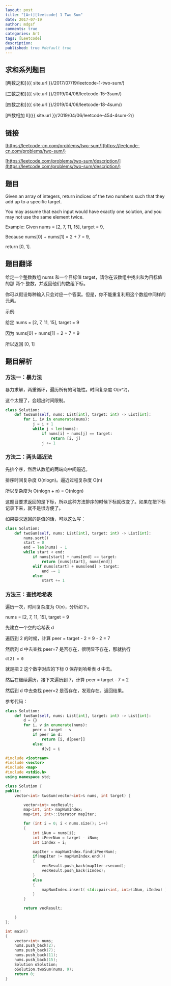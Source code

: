 ```yaml
---
layout: post
title: "[Art][leetcode] 1 Two Sum"
date: 2017-07-19
author: mdgsf
comments: true
categories: Art
tags: [Leetcode]
description:
published: true #default true
---
```


## 求和系列题目

[两数之和]({{ site.url }}/2017/07/19/leetcode-1-two-sum/)

[三数之和]({{ site.url }}/2019/04/06/leetcode-15-3sum/)

[四数之和]({{ site.url }}/2019/04/06/leetcode-18-4sum/)

[四数相加 II]({{ site.url }}/2019/04/06/leetcode-454-4sum-2/)

## 链接

[https://leetcode-cn.com/problems/two-sum/](https://leetcode-cn.com/problems/two-sum/)

[https://leetcode.com/problems/two-sum/description/](https://leetcode.com/problems/two-sum/description/)

## 题目

Given an array of integers, return indices of the two numbers such that they add up to a specific target.

You may assume that each input would have exactly one solution, and you may not use the same element twice.

Example:
Given nums = [2, 7, 11, 15], target = 9,

Because nums[0] + nums[1] = 2 + 7 = 9,

return [0, 1].

## 题目翻译

给定一个整数数组 nums 和一个目标值 target，请你在该数组中找出和为目标值的那 两个 整数，并返回他们的数组下标。

你可以假设每种输入只会对应一个答案。但是，你不能重复利用这个数组中同样的元素。

示例:

给定 nums = [2, 7, 11, 15], target = 9

因为 nums[0] + nums[1] = 2 + 7 = 9

所以返回 [0, 1]

## 题目解析

### 方法一：暴力法

暴力求解，两重循环，遍历所有的可能性。时间复杂度 O(n^2)。

这个太慢了，会超出时间限制。

```python
class Solution:
    def twoSum(self, nums: List[int], target: int) -> List[int]:
        for i, iv in enumerate(nums):
            j = i + 1
            while j < len(nums):
                if nums[i] + nums[j] == target:
                    return [i, j]
                j += 1
```

### 方法二：两头逼近法

先排个序，然后从数组的两端向中间逼近。

排序时间复杂度 O(nlogn)。逼近过程复杂度 O(n)

所以复杂度为 O(nlogn + n) = O(nlogn)

这题目要求返回的是下标，所以这种方法排序的时候下标就改变了。如果在把下标记录下来，就不是很方便了。

如果要求返回的是值的话，可以这么写：

```python
class Solution:
    def twoSum(self, nums: List[int], target: int) -> List[int]:
        nums.sort()
        start = 0
        end = len(nums) - 1
        while start < end:
            if nums[start] + nums[end] == target:
                return [nums[start], nums[end]]
            elif nums[start] + nums[end] > target:
                end -= 1
            else:
                start += 1
```

### 方法三：查找哈希表

遍历一次，时间复杂度为 O(n)，分析如下。

nums = [2, 7, 11, 15], target = 9

先建立一个空的哈希表 d

遍历到 2 的时候，计算 peer = target - 2 = 9 - 2 = 7

然后到 d 中去查找 peer=7 是否存在，很明显不存在，那就执行

```
d[2] = 0
```

就是把 2 这个数字对应的下标 0 保存到哈希表 d 中去。

然后在继续遍历，接下来遍历到 7，计算 peer = target - 7 = 2

然后到 d 中去查找 peer=2 是否存在，发现存在。返回结果。

参考代码：

```python
class Solution:
    def twoSum(self, nums: List[int], target: int) -> List[int]:
        d = {}
        for i, v in enumerate(nums):
            peer = target - v
            if peer in d:
                return [i, d[peer]]
            else:
                d[v] = i
```

```cpp
#include <iostream>
#include <vector>
#include <map>
#include <stdio.h>
using namespace std;

class Solution {
public:
    vector<int> twoSum(vector<int>& nums, int target) {

        vector<int> vecResult;
        map<int, int> mapNumIndex;
        map<int, int>::iterator mapIter;

        for (int i = 0; i < nums.size(); i++)
        {
            int iNum = nums[i];
            int iPeerNum = target - iNum;
            int iIndex = i;

            mapIter = mapNumIndex.find(iPeerNum);
            if(mapIter != mapNumIndex.end())
            {
                vecResult.push_back(mapIter->second);
                vecResult.push_back(iIndex);
            }
            else
            {
                mapNumIndex.insert( std::pair<int, int>(iNum, iIndex) );
            }
        }

        return vecResult;

    }
};

int main()
{
    vector<int> nums;
    nums.push_back(2);
    nums.push_back(7);
    nums.push_back(11);
    nums.push_back(15);
    Solution oSolution;
    oSolution.twoSum(nums, 9);
    return 0;
}
```
